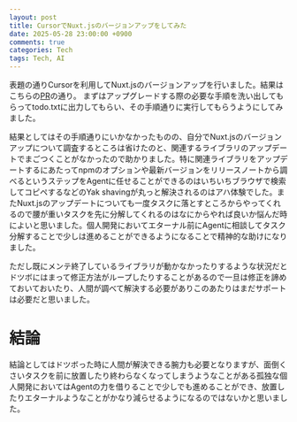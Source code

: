 ```yaml
---
layout: post
title: CursorでNuxt.jsのバージョンアップをしてみた
date: 2025-05-28 23:00:00 +0900
comments: true
categories: Tech
tags: Tech, AI
---
```


<!-- write here ↓ -->

表題の通りCursorを利用してNuxt.jsのバージョンアップを行いました。結果はこちらの[PR](https://github.com/ta2mo/blog-maintenance/pull/71)の通り。
まずはアップグレードする際の必要な手順を洗い出してもらってtodo.txtに出力してもらい、その手順通りに実行してもらうようにしてみました。

結果としてはその手順通りにいかなかったものの、自分でNuxt.jsのバージョンアップについて調査するところは省けたのと、関連するライブラリのアップデートでまごつくことがなかったので助かりました。特に関連ライブラリをアップデートするにあたってnpmのオプションや最新バージョンをリリースノートから調べるというステップをAgentに任せることができるのはいちいちブラウザで検索してコピペするなどのYak shavingが丸っと解決されるのはアハ体験でした。またNuxt.jsのアップデートについても一度タスクに落とすところからやってくれるので腰が重いタスクを先に分解してくれるのはなにからやれば良いか悩んだ時によいと思いました。個人開発においてエターナル前にAgentに相談してタスク分解することで少しは進めることができるようになることで精神的な助けになりました。

ただし既にメンテ終了しているライブラリが動かなかったりするような状況だとドツボにはまって修正方法がループしたりすることがあるので一旦は修正を諦めておいておいたり、人間が調べて解決する必要がありこのあたりはまだサポートは必要だと思いました。


# 結論

結論としてはドツボった時に人間が解決できる腕力も必要となりますが、面倒くさいタスクを前に放置したり終わらなくなってしまうようなことがある孤独な個人開発においてはAgentの力を借りることで少しでも進めることができ、放置したりエターナルようなことがかなり減らせるようになるのではないかと思いました。

<!-- write here ↑ -->
